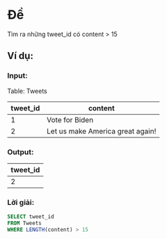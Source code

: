 # Đề

Tìm ra những tweet_id có content > 15

## Ví dụ:

### Input:

Table: Tweets

| tweet_id | content                          |
| -------- | -------------------------------- |
| 1        | Vote for Biden                   |
| 2        | Let us make America great again! |

### Output:

| tweet_id |
| -------- |
| 2        |

### Lời giải:

```sql
SELECT tweet_id
FROM Tweets
WHERE LENGTH(content) > 15
```
